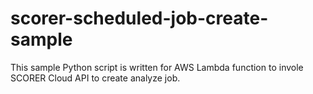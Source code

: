 # scorer-scheduled-job-create-sample
This sample Python script is written for AWS Lambda function to invole SCORER Cloud API to create analyze job.
